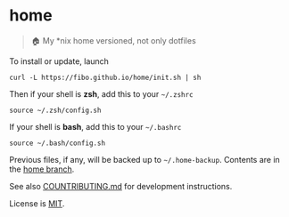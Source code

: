 # home

> 🏠 My *nix home versioned, not only dotfiles

To install or update, launch

```shell
curl -L https://fibo.github.io/home/init.sh | sh
```

Then if your shell is __zsh__, add this to your `~/.zshrc`

```shell
source ~/.zsh/config.sh
```

If your shell is __bash__, add this to your `~/.bashrc`

```shell
source ~/.bash/config.sh
```

Previous files, if any, will be backed up to `~/.home-backup`.
Contents are in the [home branch](https://github.com/fibo/home/tree/home).

See also [COUNTRIBUTING.md](.github/CONTRIBUTING.md) for development instructions.

License is [MIT](https://fibo.github.io/mit-license/).

